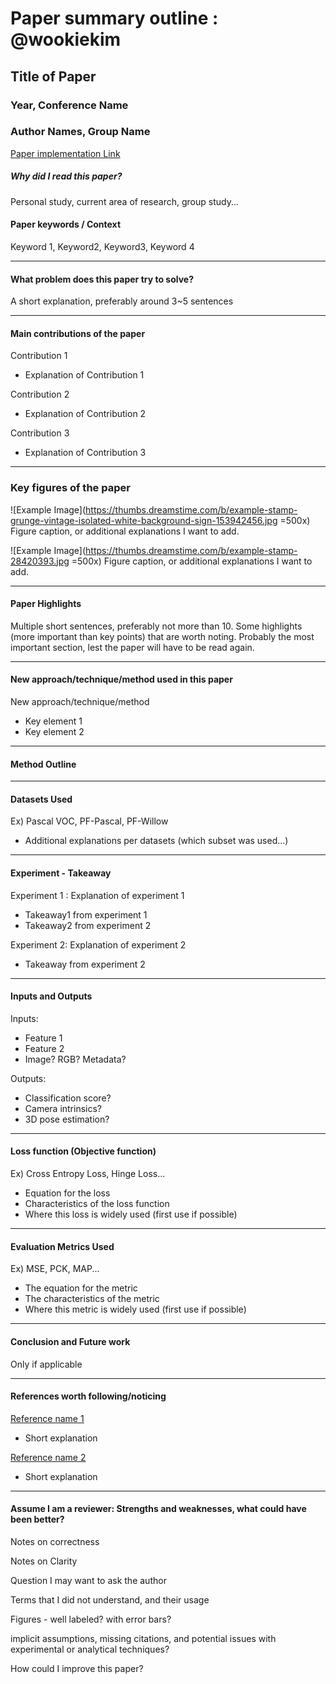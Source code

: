 # Paper summary outline : @wookiekim

## Title of Paper
### Year, Conference Name
### Author Names, Group Name
[Paper implementation Link](https://github.com/zjhthu/OANet)


##### Why did I read this paper?
Personal study, current area of research, group study...

#### Paper keywords / Context
Keyword 1, Keyword2, Keyword3, Keyword 4

***

#### What problem does this paper try to solve?
A short explanation, preferably around 3~5 sentences

***

#### Main contributions of the paper
Contribution 1
* Explanation of Contribution 1

Contribution 2
* Explanation of Contribution 2

Contribution 3
* Explanation of Contribution 3

***

### Key figures of the paper
![Example Image](https://thumbs.dreamstime.com/b/example-stamp-grunge-vintage-isolated-white-background-sign-153942456.jpg =500x)
Figure caption, or additional explanations I want to add.

![Example Image](https://thumbs.dreamstime.com/b/example-stamp-28420393.jpg =500x)
Figure caption, or additional explanations I want to add.

***

#### Paper Highlights
Multiple short sentences, preferably not more than 10. Some highlights (more important than key points) that are worth noting. Probably the most important section, lest the paper will have to be read again.

***

#### New approach/technique/method used in this paper 
New approach/technique/method
* Key element 1
* Key element 2

***

#### Method Outline
***

#### Datasets Used
Ex) Pascal VOC, PF-Pascal, PF-Willow
* Additional explanations per datasets (which subset was used...)

***

#### Experiment - Takeaway
Experiment 1 : Explanation of experiment 1
* Takeaway1 from experiment 1
* Takeaway2 from experiment 2

Experiment 2: Explanation of experiment 2
* Takeaway from experiment 2

***

#### Inputs and Outputs 
Inputs:
* Feature 1
* Feature 2
* Image? RGB? Metadata?

Outputs:
* Classification score?
* Camera intrinsics?
* 3D pose estimation?

***

#### Loss function (Objective function)
Ex) Cross Entropy Loss, Hinge Loss...
* Equation for the loss
* Characteristics of the loss function
* Where this loss is widely used (first use if possible)

***

#### Evaluation Metrics Used
Ex) MSE, PCK, MAP...
* The equation for the metric
* The characteristics of the metric
* Where this metric is widely used (first use if possible)

***

#### Conclusion and Future work
Only if applicable

***

#### References worth following/noticing
[Reference name 1](link)
* Short explanation

[Reference name 2](link)
* Short explanation

***

#### Assume I am a reviewer: Strengths and weaknesses, what could have been better?
Notes on correctness

Notes on Clarity

Question I may want to ask the author

Terms that I did not understand, and their usage

Figures - well labeled? with error bars?

implicit assumptions, missing citations, and potential issues with experimental or analytical techniques?

How could I improve this paper?